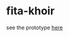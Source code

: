 # fita-khoir
see the prototype <a href="http://undanganmanten.my.id/zulfa-fian" target="_blank">here</a>
